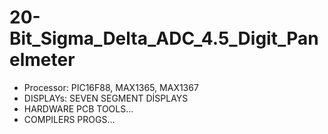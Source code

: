 # 20-Bit_Sigma_Delta_ADC_4.5_Digit_Panelmeter


- Processor: PIC16F88, MAX1365, MAX1367
- DISPLAYs:  SEVEN SEGMENT DİSPLAYS
- HARDWARE PCB TOOLS...
- COMPILERS PROGS...
